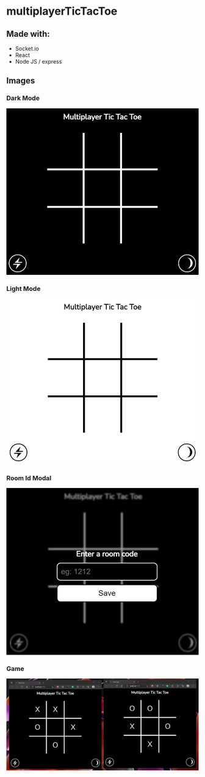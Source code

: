 # multiplayerTicTacToe

## Made with:
* Socket.io 
* React
* Node JS / express


## Images

### Dark Mode
![alt text](https://github.com/AugustinSorel/multiplayerTicTacToe/blob/master/Images/DarkMode.png)

### Light Mode
![alt text](https://github.com/AugustinSorel/multiplayerTicTacToe/blob/master/Images/LightMode.png)

### Room Id Modal
![alt text](https://github.com/AugustinSorel/multiplayerTicTacToe/blob/master/Images/RoomIdModal.png)

### Game
![alt text](https://github.com/AugustinSorel/multiplayerTicTacToe/blob/master/Images/Game.png)
